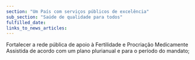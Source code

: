 ```yaml
---
section: "Um País com serviços públicos de excelência"
sub_section: "Saúde de qualidade para todos"
fulfilled_date:
links_to_news_articles:
---
```


Fortalecer a rede pública de apoio à Fertilidade e Procriação Medicamente Assistida de acordo com um plano plurianual e para o período do mandato;